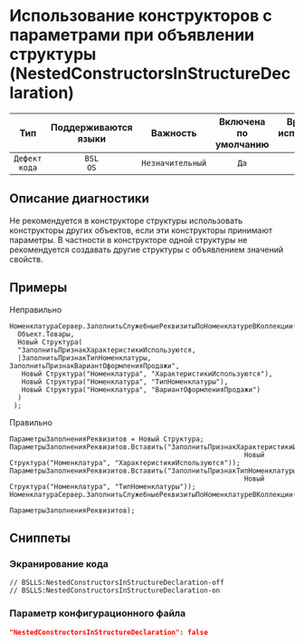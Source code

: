 # Использование конструкторов с параметрами при объявлении структуры (NestedConstructorsInStructureDeclaration)

 Тип | Поддерживаются<br>языки | Важность | Включена<br>по умолчанию | Время на<br>исправление (мин) | Тэги 
 :-: | :-: | :-: | :-: | :-: | :-: 
 `Дефект кода` | `BSL`<br>`OS` | `Незначительный` | `Да` | `10` | `badpractice`<br>`brainoverload` 

<!-- Блоки выше заполняются автоматически, не трогать -->
## Описание диагностики

Не рекомендуется в конструкторе структуры использовать конструкторы других объектов, если эти конструкторы принимают параметры. В частности в конструкторе одной структуры не рекомендуется создавать другие структуры с объявлением значений свойств.

## Примеры

Неправильно

```bsl
НоменклатураСервер.ЗаполнитьСлужебныеРеквизитыПоНоменклатуреВКоллекции(
  Объект.Товары,
  Новый Структура(
  "ЗаполнитьПризнакХарактеристикиИспользуются,
  |ЗаполнитьПризнакТипНоменклатуры, ЗаполнитьПризнакВариантОформленияПродажи",
   Новый Структура("Номенклатура", "ХарактеристикиИспользуются"),
   Новый Структура("Номенклатура", "ТипНоменклатуры"),
   Новый Структура("Номенклатура", "ВариантОформленияПродажи")
  )
 );
```

Правильно

```bsl
ПараметрыЗаполненияРеквизитов = Новый Структура;
ПараметрыЗаполненияРеквизитов.Вставить("ЗаполнитьПризнакХарактеристикиИспользуются",
                                                          Новый Структура("Номенклатура", "ХарактеристикиИспользуются"));
ПараметрыЗаполненияРеквизитов.Вставить("ЗаполнитьПризнакТипНоменклатуры",
                                                          Новый Структура("Номенклатура", "ТипНоменклатуры"));
НоменклатураСервер.ЗаполнитьСлужебныеРеквизитыПоНоменклатуреВКоллекции(Объект.Товары, 
                                                          ПараметрыЗаполненияРеквизитов);
```

## Сниппеты

<!-- Блоки ниже заполняются автоматически, не трогать -->
### Экранирование кода

```bsl
// BSLLS:NestedConstructorsInStructureDeclaration-off
// BSLLS:NestedConstructorsInStructureDeclaration-on
```

### Параметр конфигурационного файла

```json
"NestedConstructorsInStructureDeclaration": false
```
